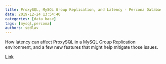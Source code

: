 ```yaml
---
title: ProxySQL, MySQL Group Replication, and Latency - Percona Database Performance Blog
date: 2019-12-24 13:54:40
categories: [data base]
tags: [mysql,percona]
authors: sedlav
---
```


How latency can affect ProxySQL in a MySQL Group Replication environment, and a few new features that might help mitigate those issues.

[Link](https://www.percona.com/blog/2019/12/23/proxysql-mysql-group-replication-and-latency/)
